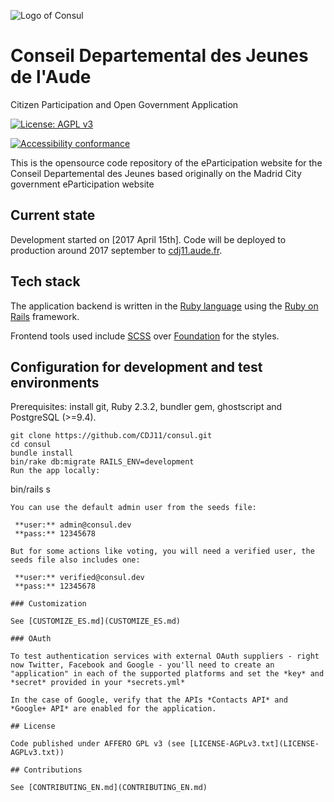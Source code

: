 ![Logo of Consul](http://www.aude.fr/images/GBI_CG11/logo.png)

# Conseil Departemental des Jeunes de l'Aude

Citizen Participation and Open Government Application

[![License: AGPL v3](https://img.shields.io/badge/License-AGPL%20v3-blue.svg)](http://www.gnu.org/licenses/agpl-3.0)

[![Accessibility conformance](https://img.shields.io/badge/accessibility-WAI:AA-green.svg)](https://www.w3.org/WAI/eval/Overview)

This is the opensource code repository of the eParticipation website for the Conseil Departemental des Jeunes based originally on the Madrid City government eParticipation website

## Current state

Development started on [2017 April 15th]. Code will be deployed to production around 2017 september to [cdj11.aude.fr](https://cdj11.aude.fr). 

## Tech stack

The application backend is written in the [Ruby language](https://www.ruby-lang.org/) using the [Ruby on Rails](http://rubyonrails.org/) framework.

Frontend tools used include [SCSS](http://sass-lang.com/) over [Foundation](http://foundation.zurb.com/) for the styles.

## Configuration for development and test environments

Prerequisites: install git, Ruby 2.3.2, bundler gem, ghostscript and PostgreSQL (>=9.4).

```
git clone https://github.com/CDJ11/consul.git
cd consul
bundle install
bin/rake db:migrate RAILS_ENV=development
Run the app locally:
```
bin/rails s

```
You can use the default admin user from the seeds file:

 **user:** admin@consul.dev
 **pass:** 12345678

But for some actions like voting, you will need a verified user, the seeds file also includes one:

 **user:** verified@consul.dev
 **pass:** 12345678

### Customization

See [CUSTOMIZE_ES.md](CUSTOMIZE_ES.md)

### OAuth

To test authentication services with external OAuth suppliers - right now Twitter, Facebook and Google - you'll need to create an "application" in each of the supported platforms and set the *key* and *secret* provided in your *secrets.yml*

In the case of Google, verify that the APIs *Contacts API* and *Google+ API* are enabled for the application.

## License

Code published under AFFERO GPL v3 (see [LICENSE-AGPLv3.txt](LICENSE-AGPLv3.txt))

## Contributions

See [CONTRIBUTING_EN.md](CONTRIBUTING_EN.md)
